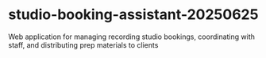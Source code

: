 # studio-booking-assistant-20250625
Web application for managing recording studio bookings, coordinating with staff, and distributing prep materials to clients
